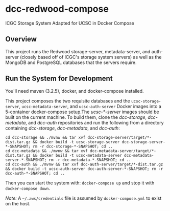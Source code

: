 # dcc-redwood-compose
ICGC Storage System Adapted for UCSC in Docker Compose

## Overview
This project runs the Redwood storage-server, metadata-server, and auth-server (closely based off of ICGC's storage system servers) as well as the MongoDB and PostgreSQL databases that the servers require.

## Run the System for Development
You'll need maven (3.2.5), docker, and docker-compose installed.

This project composes the two requisite databases and the `ucsc-storage-server`, `ucsc-metadata-server`, and `ucsc-auth-server` Docker images into a 5-container docker-compose setup.The _ucsc-*-server_ images should be built on the current machine. To build them, clone the _dcc-storage_, _dcc-metadata_, and _dcc-auth_ repositories and run the following from a directory containing _dcc-storage_, _dcc-metadata_, and _dcc-auth_:

```
cd dcc-storage && ./mvnw && tar xvf dcc-storage-server/target/*-dist.tar.gz && docker build -t ucsc-storage-server dcc-storage-server-*-SNAPSHOT; rm -r dcc-storage-*-SNAPSHOT; cd ..
cd dcc-metadata && ./mvnw && tar xvf dcc-metadata-server/target/*-dist.tar.gz && docker build -t ucsc-metadata-server dcc-metadata-server-*-SNAPSHOT; rm -r dcc-metadata-*-SNAPSHOT; cd ..
cd dcc-auth && ./mvnw && tar xvf dcc-auth-server/target/*-dist.tar.gz && docker build -t ucsc-auth-server dcc-auth-server-*-SNAPSHOT; rm -r dcc-auth-*-SNAPSHOT; cd ..
```

Then you can start the system with: `docker-compose up` and stop it with `docker-compose down`.

_Note:_ A `~/.aws/credentials` file is assumed by `docker-compose.yml` to exist on the host.
